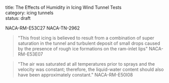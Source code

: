 title: The Effects of Humidity in Icing Wind Tunnel Tests   
category: icing tunnels  
status: draft  


NACA-RM-E53C27
NACA-TN-2962
>"This frost icing is believed to
result from a combination of super saturation in the tunnel 
and turbulent deposit of small drops 
caused by the presence of rough ice formations on the ram-inlet lips" NACA-RM-E53E07

>"The air was saturated
at all temperatures prior to sprays and the velocity was constant;
therefore, the liquid-water content should also have been approximately
constant." NACA-RM-E50I08
